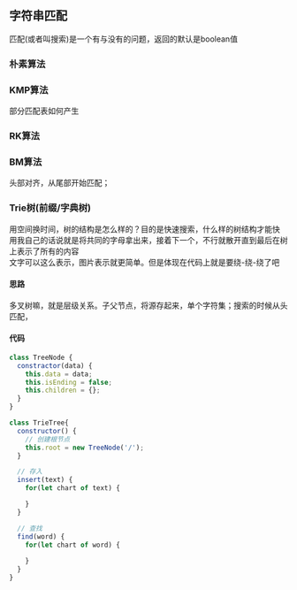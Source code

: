 ## 字符串匹配
匹配(或者叫搜索)是一个有与没有的问题，返回的默认是boolean值  

### 朴素算法


### KMP算法
部分匹配表如何产生

### RK算法


### BM算法
头部对齐，从尾部开始匹配；


### Trie树(前缀/字典树)
用空间换时间，树的结构是怎么样的？目的是快速搜索，什么样的树结构才能快   
用我自己的话说就是将共同的字母拿出来，接着下一个，不行就散开直到最后在树上表示了所有的内容  
文字可以这么表示，图片表示就更简单。但是体现在代码上就是要绕-绕-绕了吧  

#### 思路
多叉树嘛，就是层级关系。子父节点，将源存起来，单个字符集；搜索的时候从头匹配，  

#### 代码
```js
class TreeNode {
  constractor(data) {
    this.data = data;
    this.isEnding = false;
    this.children = {};
  }
}

class TrieTree{
  constructor() {
    // 创建根节点
    this.root = new TreeNode('/');
  }

  // 存入
  insert(text) {
    for(let chart of text) {

    }
  }

  // 查找
  find(word) {
    for(let chart of word) {
      
    }
  }
}
```